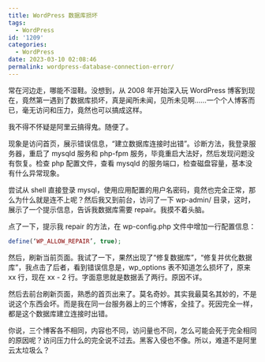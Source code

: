 ```yaml
---
title: WordPress 数据库损坏
tags:
  - WordPress
id: '1209'
categories:
  - WordPress
date: 2023-03-10 02:08:46
permalink: wordpress-database-connection-error/
---
```


常在河边走，哪能不湿鞋。没想到，从 2008 年开始深入玩 WordPress 博客到现在，竟然第一遇到了数据库损坏，真是闻所未闻，见所未见啊……一个个人博客而已，毫无访问和压力，竟然也可以搞成这样。

<!--more-->

我不得不怀疑是阿里云搞得鬼。随便了。

现象是访问首页，展示错误信息，“建立数据库连接时出错”。诊断方法，我登录服务器，重启了 mysqld 服务和 php-fpm 服务，毕竟重启大法好，然后发现问题没有恢复。检查 php 配置文件，查看 mysqld 的服务端口，检查磁盘容量，基本没有什么异常现象。

尝试从 shell 直接登录 mysql，使用应用配置的用户名密码，竟然也完全正常，那么为什么就是连不上呢？然后我又到前台，访问了一下 wp-admin/ 目录，这时，展示了一个提示信息，告诉我数据库需要 repair。我摸不着头脑。

点了一下，提示我 repair 的方法，在 wp-config.php 文件中增加一行配置信息：

```php
define(‘WP_ALLOW_REPAIR’, true);
```

然后，刷新当前页面。我试了一下，果然出现了“修复数据库”，“修复并优化数据库”，我点击了后者，看到错误信息是，wp_options 表不知道怎么损坏了，原来 xx 行，现在 xx - 2 行。字面意思就是数据丢了两行。原因不详。

然后去前台刷新页面，熟悉的首页出来了。莫名奇妙。其实我最莫名其妙的，不是说这个东西会坏。而是我在同一台服务器上的三个博客，全挂了。死因完全一样，都是这个数据库建立连接时出错。

你说，三个博客各不相同，内容也不同，访问量也不同，怎么可能会死于完全相同的原因呢？访问压力什么的完全说不过去。黑客入侵也不像。所以，难道不是阿里云太垃圾么？